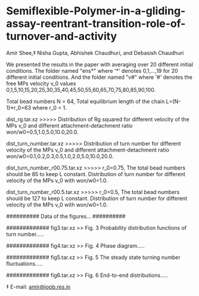# Semiflexible-Polymer-in-a-gliding-assay-reentrant-transition-role-of-turnover-and-activity
Amir Shee,‡ Nisha Gupta, Abhishek Chaudhuri, and Debasish Chaudhuri

We presented the results in the paper with averaging over 20 different initial conditions. The folder named "ens*" where '*' denotes 0,1,...,19 for 20 different initial conditions. And the folder named "v#" where '#' denotes the free MPs velocity v_0 values 0,1,5,10,15,20,25,30,35,40,45,50,55,60,65,70,75,80,85,90,100.

Total bead numbers N = 64, Total equilibrium length of the chain L=(N-1)*r_0=63 where r_0 = 1. 

dist_rg.tar.xz >>>>> Distribution of Rg squared for different velocity of the MPs v_0 and different attachment-detachment ratio won/w0=0.5,1.0,5.0,10.0,20.0.

dist_turn_number.tar.xz >>>>> Distribution of turn number for different velocity of the MPs v_0 and different attachment-detachment ratio won/w0=0.1,0.2,0.3,0.5,1.0,2.0,5.0,10.0,20.0.

dist_turn_number_r00.75.tar.xz >>>>> r_0=0.75, The total bead numbers should be 85 to keep L constant. Distribution of turn number for different velocity of the MPs v_0 with won/w0=1.0.


dist_turn_number_r00.5.tar.xz >>>>> r_0=0.5, The total bead numbers should be 127 to keep L constant. Distribution of turn number for different velocity of the MPs v_0 with won/w0=1.0.


##########
Data of the figures...
##########

#############
fig3.tar.xz >> Fig. 3 Probability distribution functions of turn number.....

#############
fig4.tar.xz >> Fig. 4 Phase diagram.....

#############
fig5.tar.xz >> Fig. 5 The steady state turning number fluctuations.....

#############
fig6.tar.xz >> Fig. 6 End-to-end distributions.....


‡ E-mail: amir@iopb.res.in
